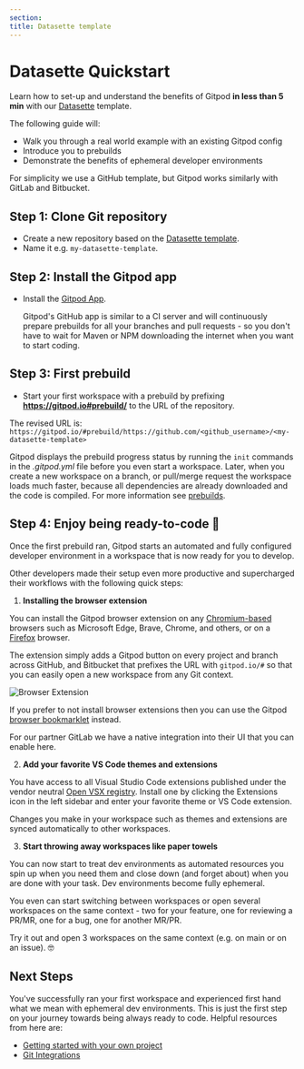 ```yaml
---
section:
title: Datasette template
---
```


<script context="module">
  export const prerender = true;
</script>

# Datasette Quickstart

Learn how to set-up and understand the benefits of Gitpod **in less than 5 min** with our [Datasette](https://github.com/gitpod-io/template-datasette) template.

The following guide will:

- Walk you through a real world example with an existing Gitpod config
- Introduce you to prebuilds
- Demonstrate the benefits of ephemeral developer environments

For simplicity we use a GitHub template, but Gitpod works similarly with GitLab and Bitbucket.

## Step 1: Clone Git repository

- Create a new repository based on the [Datasette template](https://github.com/gitpod-io/template-datasette/generate).
- Name it e.g. `my-datasette-template`.

## Step 2: Install the Gitpod app

- Install the [Gitpod App](https://github.com/apps/gitpod-io/installations/new).

  Gitpod's GitHub app is similar to a CI server and will continuously prepare prebuilds for all your branches and pull requests - so you don't have to wait for Maven or NPM downloading the internet when you want to start coding.

## Step 3: First prebuild

- Start your first workspace with a prebuild by prefixing **https://gitpod.io#prebuild/** to the URL of the repository.

The revised URL is: `https://gitpod.io/#prebuild/https://github.com/<github_username>/<my-datasette-template>`

Gitpod displays the prebuild progress status by running the `init` commands in the _.gitpod.yml_ file before you even start a workspace. Later, when you create a new workspace on a branch, or pull/merge request the workspace loads much faster, because all dependencies are already downloaded and the code is compiled. For more information see [prebuilds](/docs/prebuilds).

## Step 4: Enjoy being ready-to-code 🤙

Once the first prebuild ran, Gitpod starts an automated and fully configured developer environment in a workspace that is now ready for you to develop.

Other developers made their setup even more productive and supercharged their workflows with the following quick steps:

1. **Installing the browser extension**

You can install the Gitpod browser extension on any [Chromium-based](https://chrome.google.com/webstore/detail/gitpod-online-ide/dodmmooeoklaejobgleioelladacbeki) browsers such as Microsoft Edge, Brave, Chrome, and others, or on a [Firefox](https://addons.mozilla.org/firefox/addon/gitpod/) browser.

The extension simply adds a Gitpod button on every project and branch across GitHub, and Bitbucket that prefixes the URL with `gitpod.io/#` so that you can easily open a new workspace from any Git context.

![Browser Extension](../../../static/images/docs/browser-extension-lense.png)

If you prefer to not install browser extensions then you can use the Gitpod [browser bookmarklet](/docs/browser-bookmarklet) instead.

For our partner GitLab we have a native integration into their UI that you can enable here.

2. **Add your favorite VS Code themes and extensions**

You have access to all Visual Studio Code extensions published under the vendor neutral [Open VSX registry](https://open-vsx.org/). Install one by clicking the Extensions icon in the left sidebar and enter your favorite theme or VS Code extension.

Changes you make in your workspace such as themes and extensions are synced automatically to other workspaces.

3. **Start throwing away workspaces like paper towels**

You can now start to treat dev environments as automated resources you spin up when you need them and close down (and forget about) when you are done with your task. Dev environments become fully ephemeral.

You even can start switching between workspaces or open several workspaces on the same context - two for your feature, one for reviewing a PR/MR, one for a bug, one for another MR/PR.

Try it out and open 3 workspaces on the same context (e.g. on main or on an issue). 🤓

## Next Steps

You've successfully ran your first workspace and experienced first hand what we mean with ephemeral dev environments. This is just the first step on your journey towards being always ready to code. Helpful resources from here are:

- [Getting started with your own project](/docs/configure)
- [Git Integrations](/docs/integrations)
